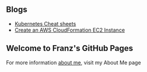 ## Blogs

* [Kubernetes Cheat sheets](https://franznoel.github.io/kubernetes/cheat-sheet)
* [Create an AWS CloudFormation EC2 Instance](https://franznoel.github.io/aws/create-cloudformation-ec2-instance)


## Welcome to Franz's GitHub Pages

For more information [about me](https://franznoel.github.io/about-me), visit my About Me page
